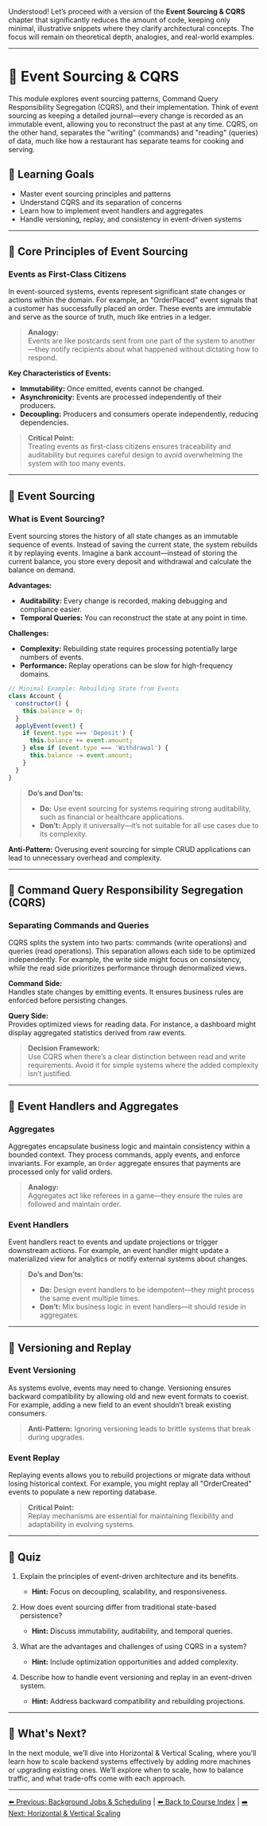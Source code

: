 Understood! Let’s proceed with a version of the **Event Sourcing & CQRS** chapter that significantly reduces the amount of code, keeping only minimal, illustrative snippets where they clarify architectural concepts. The focus will remain on theoretical depth, analogies, and real-world examples.

---

# 📨 Event Sourcing & CQRS

This module explores event sourcing patterns, Command Query Responsibility Segregation (CQRS), and their implementation. Think of event sourcing as keeping a detailed journal—every change is recorded as an immutable event, allowing you to reconstruct the past at any time. CQRS, on the other hand, separates the "writing" (commands) and "reading" (queries) of data, much like how a restaurant has separate teams for cooking and serving.

## 🎯 Learning Goals
- Master event sourcing principles and patterns  
- Understand CQRS and its separation of concerns  
- Learn how to implement event handlers and aggregates  
- Handle versioning, replay, and consistency in event-driven systems  

---

## 🌟 Core Principles of Event Sourcing

### Events as First-Class Citizens

In event-sourced systems, events represent significant state changes or actions within the domain. For example, an "OrderPlaced" event signals that a customer has successfully placed an order. These events are immutable and serve as the source of truth, much like entries in a ledger.

> **Analogy:**  
> Events are like postcards sent from one part of the system to another—they notify recipients about what happened without dictating how to respond.

**Key Characteristics of Events:**  
- **Immutability:** Once emitted, events cannot be changed.  
- **Asynchronicity:** Events are processed independently of their producers.  
- **Decoupling:** Producers and consumers operate independently, reducing dependencies.

> **Critical Point:**  
> Treating events as first-class citizens ensures traceability and auditability but requires careful design to avoid overwhelming the system with too many events.

---

## 🔄 Event Sourcing

### What is Event Sourcing?

Event sourcing stores the history of all state changes as an immutable sequence of events. Instead of saving the current state, the system rebuilds it by replaying events. Imagine a bank account—instead of storing the current balance, you store every deposit and withdrawal and calculate the balance on demand.

**Advantages:**  
- **Auditability:** Every change is recorded, making debugging and compliance easier.  
- **Temporal Queries:** You can reconstruct the state at any point in time.  

**Challenges:**  
- **Complexity:** Rebuilding state requires processing potentially large numbers of events.  
- **Performance:** Replay operations can be slow for high-frequency domains.

```javascript
// Minimal Example: Rebuilding State from Events
class Account {
  constructor() {
    this.balance = 0;
  }
  applyEvent(event) {
    if (event.type === 'Deposit') {
      this.balance += event.amount;
    } else if (event.type === 'Withdrawal') {
      this.balance -= event.amount;
    }
  }
}
```

> **Do’s and Don’ts:**  
> - **Do:** Use event sourcing for systems requiring strong auditability, such as financial or healthcare applications.  
> - **Don’t:** Apply it universally—it’s not suitable for all use cases due to its complexity.

**Anti-Pattern:** Overusing event sourcing for simple CRUD applications can lead to unnecessary overhead and complexity.

---

## 🔧 Command Query Responsibility Segregation (CQRS)

### Separating Commands and Queries

CQRS splits the system into two parts: commands (write operations) and queries (read operations). This separation allows each side to be optimized independently. For example, the write side might focus on consistency, while the read side prioritizes performance through denormalized views.

**Command Side:**  
Handles state changes by emitting events. It ensures business rules are enforced before persisting changes.

**Query Side:**  
Provides optimized views for reading data. For instance, a dashboard might display aggregated statistics derived from raw events.

> **Decision Framework:**  
> Use CQRS when there’s a clear distinction between read and write requirements. Avoid it for simple systems where the added complexity isn’t justified.

---

## 🔄 Event Handlers and Aggregates

### Aggregates

Aggregates encapsulate business logic and maintain consistency within a bounded context. They process commands, apply events, and enforce invariants. For example, an `Order` aggregate ensures that payments are processed only for valid orders.

> **Analogy:**  
> Aggregates act like referees in a game—they ensure the rules are followed and maintain order.

### Event Handlers

Event handlers react to events and update projections or trigger downstream actions. For example, an event handler might update a materialized view for analytics or notify external systems about changes.

> **Do’s and Don’ts:**  
> - **Do:** Design event handlers to be idempotent—they might process the same event multiple times.  
> - **Don’t:** Mix business logic in event handlers—it should reside in aggregates.

---

## 🔄 Versioning and Replay

### Event Versioning

As systems evolve, events may need to change. Versioning ensures backward compatibility by allowing old and new event formats to coexist. For example, adding a new field to an event shouldn’t break existing consumers.

> **Anti-Pattern:** Ignoring versioning leads to brittle systems that break during upgrades.

### Event Replay

Replaying events allows you to rebuild projections or migrate data without losing historical context. For example, you might replay all "OrderCreated" events to populate a new reporting database.

> **Critical Point:**  
> Replay mechanisms are essential for maintaining flexibility and adaptability in evolving systems.

---

## 📝 Quiz

1. Explain the principles of event-driven architecture and its benefits.
   - **Hint:** Focus on decoupling, scalability, and responsiveness.

2. How does event sourcing differ from traditional state-based persistence?
   - **Hint:** Discuss immutability, auditability, and temporal queries.

3. What are the advantages and challenges of using CQRS in a system?
   - **Hint:** Include optimization opportunities and added complexity.

4. Describe how to handle event versioning and replay in an event-driven system.
   - **Hint:** Address backward compatibility and rebuilding projections.

---

## 🎯 What's Next?
In the next module, we’ll dive into Horizontal & Vertical Scaling, where you’ll learn how to scale backend systems effectively by adding more machines or upgrading existing ones. We’ll explore when to scale, how to balance traffic, and what trade-offs come with each approach.

---

[⬅️ Previous: Background Jobs & Scheduling](17-background-jobs-scheduling.md) | [⬅️ Back to Course Index](README.md) | [➡️ Next: Horizontal & Vertical Scaling](19-horizontal-vertical-scaling.md)
